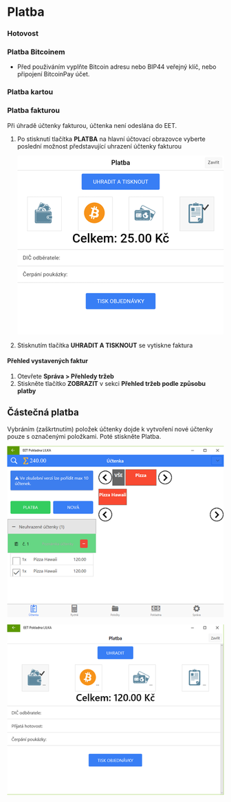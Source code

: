 # Platba

### Hotovost
### Platba Bitcoinem
- Před použiváním vyplňte Bitcoin adresu nebo BIP44 veřejný klíč, nebo připojení BitcoinPay účet.
### Platba kartou
### Platba fakturou

Při úhradě účtenky fakturou, účtenka není odeslána do EET.

1. Po stisknutí tlačítka **PLATBA** na hlavní účtovací obrazovce vyberte poslední možnost představující uhrazení účtenky fakturou
   
     ![](img/invoice1.png)
     
2. Stisknutím tlačítka **UHRADIT A TISKNOUT** se vytiskne faktura

#### Přehled vystavených faktur

1. Otevřete **Správa > Přehledy tržeb**
2. Stiskněte tlačítko **ZOBRAZIT** v sekci **Přehled tržeb podle způsobu platby**


## Částečná platba
Vybráním (zaškrtnutím) položek účtenky dojde k vytvoření nové účtenky pouze s označenými položkami. Poté stiskněte Platba. 

![](img/partialPay1.png)

![](img/partialPay2.png)
